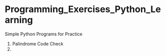 # Programming_Exercises_Python_Learning
Simple Python Programs for Practice

1. Palindrome Code Check
2. 
